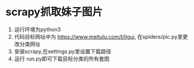 #  scrapy抓取妹子图片
1. 运行环境为python3
2. 代码目标网址中为 https://www.meitulu.com/t/ligui, 在spiders/pic.py里更改分类网址
3. 安装scrapy,在settings.py里设置下载路径
4. 运行 run.py即可下载目标分类的所有套图
